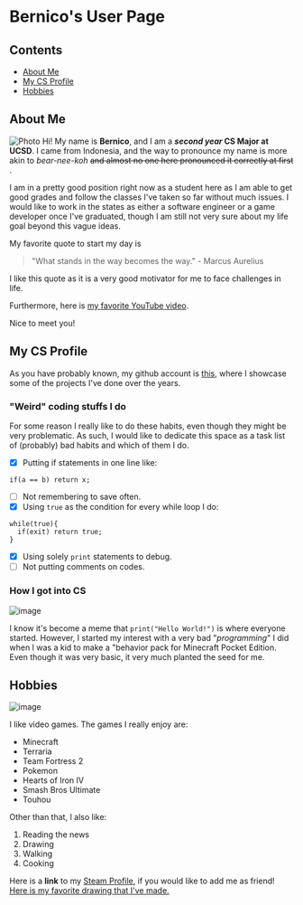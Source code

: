 # Bernico's User Page

## Contents
- [About Me](#about-me)
- [My CS Profile](#about-me)
- [Hobbies](#hobbies)

## About Me
![Photo](https://github.com/BernicoJC/CSE-110/assets/108056736/7189bdd3-5886-437b-bb7b-7a3a83585847)
Hi! My name is **Bernico**, and I am a **_second year_ CS Major at UCSD**. I came from Indonesia, and the way to pronounce my name is more akin to _bear-nee-koh_ ~~and almost no one here pronounced it correctly at first~~ .

I am in a pretty good position right now as a student here as I am able to get good grades and follow the classes I've taken so far without much issues. I would like to work in the states as either a software engineer or a game developer once I've graduated, though I am still not very sure about my life goal beyond this vague ideas.

My favorite quote to start my day is
> "What stands in the way becomes the way." - Marcus Aurelius

I like this quote as it is a very good motivator for me to face challenges in life.

Furthermore, here is [my favorite YouTube video](https://www.youtube.com/watch?v=xm3YgoEiEDc).

Nice to meet you!

## My CS Profile

As you have probably known, my github account is [this](https://github.com/BernicoJC), where I showcase some of the projects I've done over the years.

### "Weird" coding stuffs I do
For some reason I really like to do these habits, even though they might be very problematic. As such, I would like to dedicate this space as a task list of (probably) bad habits and which of them I do.
- [X] Putting if statements in one line like:
```
if(a == b) return x;
```
- [ ] Not remembering to save often.
- [X] Using `true` as the condition for every while loop I do:
```
while(true){
  if(exit) return true;
}
```
- [X] Using solely `print` statements to debug.
- [ ] Not putting comments on codes.

### How I got into CS
![image](https://github.com/BernicoJC/CSE-110/assets/108056736/dc88107f-755c-4c36-95f2-d8bbb13fd9bf)

I know it's become a meme that `print("Hello World!")` is where everyone started. However, I started my interest with a very bad "_programming_" I did when I was a kid to make a "behavior pack for Minecraft Pocket Edition. Even though it was very basic, it very much planted the seed for me.

## Hobbies
![image](https://github.com/BernicoJC/CSE-110/assets/108056736/2f920717-50b7-4b88-abd7-3ea0b9533146)

I like video games. The games I really enjoy are:
- Minecraft
- Terraria
- Team Fortress 2
- Pokemon
- Hearts of Iron IV
- Smash Bros Ultimate
- Touhou

Other than that, I also like:
1. Reading the news
2. Drawing
3. Walking
4. Cooking

Here is a **link** to my [Steam Profile](https://steamcommunity.com/id/Sharkron/), if you would like to add me as friend!
[Here is my favorite drawing that I've made.](MagnezoneElectroBall-min.png)
